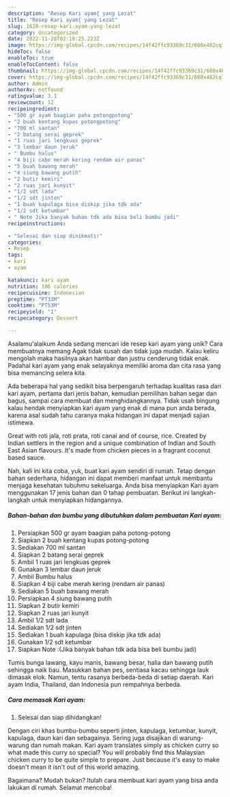 ```yaml
---
description: "Resep Kari ayam{ yang Lezat"
title: "Resep Kari ayam{ yang Lezat"
slug: 1628-resep-kari-ayam-yang-lezat
category: Uncategorized
date: 2022-11-28T02:18:25.223Z
image: https://img-global.cpcdn.com/recipes/14f42ffc93369c31/680x482cq70/kari-ayam-foto-resep-utama.jpg
hideToc: false
enableToc: true
enableTocContent: false
thumbnail: https://img-global.cpcdn.com/recipes/14f42ffc93369c31/680x482cq70/kari-ayam-foto-resep-utama.jpg
cover: https://img-global.cpcdn.com/recipes/14f42ffc93369c31/680x482cq70/kari-ayam-foto-resep-utama.jpg
author: Admin
authorAv: notfound
ratingvalue: 3.1
reviewcount: 12
recipeingredient:
- "500 gr ayam baagian paha potongpotong"
- "2 buah kentang kupas potongpotong"
- "700 ml santan"
- "2 batang serai geprek"
- "1 ruas jari lengkuas geprek"
- "3 lembar daun jeruk"
- " Bumbu halus"
- "4 biji cabe merah kering rendam air panas"
- "5 buah bawang merah"
- "4 siung bawang putih"
- "2 butir kemiri"
- "2 ruas jari kunyit"
- "1/2 sdt lada"
- "1/2 sdt jinten"
- "1 buah kapulaga bisa diskip jika tdk ada"
- "1/2 sdt ketumbar"
- " Note Jika banyak bahan tdk ada bisa beli bumbu jadi"
recipeinstructions:

- "Selesai dan siap dinikmati!"
categories:
- Resep
tags:
- kari
- ayam

katakunci: kari ayam 
nutrition: 106 calories
recipecuisine: Indonesian
preptime: "PT33M"
cooktime: "PT53M"
recipeyield: "1"
recipecategory: Dessert

---
```



Asalamu'alaikum Anda sedang mencari ide resep kari ayam yang unik? Cara membuatnya memang Agak tidak susah dan tidak juga mudah. Kalau keliru mengolah maka hasilnya akan hambar dan justru cenderung tidak enak. Padahal kari ayam yang enak selayaknya memiliki aroma dan cita rasa yang bisa memancing selera kita.


Ada beberapa hal yang sedikit bisa berpengaruh terhadap kualitas rasa dari kari ayam, pertama dari jenis bahan, kemudian pemilihan bahan segar dan bagus, sampai cara membuat dan menghidangkannya. Tidak usah bingung kalau hendak menyiapkan kari ayam yang enak di mana pun anda berada, karena asal sudah tahu caranya maka hidangan ini dapat menjadi sajian istimewa.

Great with roti jala, roti prata, roti canai and of course, rice. Created by Indian settlers in the region and a unique combination of Indian and South East Asian flavours. It&#39;s made from chicken pieces in a fragrant coconut based sauce.


Nah, kali ini kita coba, yuk, buat kari ayam sendiri di rumah. Tetap dengan bahan sederhana, hidangan ini dapat memberi manfaat untuk membantu menjaga kesehatan tubuhmu sekeluarga. Anda bisa menyiapkan Kari ayam menggunakan 17 jenis bahan dan 0 tahap pembuatan. Berikut ini langkah-langkah untuk menyiapkan hidangannya.

<!--inarticleads1-->

##### Bahan-bahan dan bumbu yang dibutuhkan dalam pembuatan Kari ayam:

1. Persiapkan 500 gr ayam baagian paha potong-potong
1. Siapkan 2 buah kentang kupas potong-potong
1. Sediakan 700 ml santan
1. Siapkan 2 batang serai geprek
1. Ambil 1 ruas jari lengkuas geprek
1. Gunakan 3 lembar daun jeruk
1. Ambil  Bumbu halus
1. Siapkan 4 biji cabe merah kering (rendam air panas)
1. Sediakan 5 buah bawang merah
1. Persiapkan 4 siung bawang putih
1. Siapkan 2 butir kemiri
1. Siapkan 2 ruas jari kunyit
1. Ambil 1/2 sdt lada
1. Sediakan 1/2 sdt jinten
1. Sediakan 1 buah kapulaga (bisa diskip jika tdk ada)
1. Gunakan 1/2 sdt ketumbar
1. Siapkan  Note :(Jika banyak bahan tdk ada bisa beli bumbu jadi)


Tumis bunga lawang, kayu manis, bawang besar, halia dan bawang putih sehingga naik bau. Masukkan bahan pes, sentiasa kacau sehingga lauk dimasak elok. Namun, tentu rasanya berbeda-beda di setiap daerah. Kari ayam India, Thailand, dan Indonesia pun rempahnya berbeda. 

<!--inarticleads2-->

##### Cara memasak Kari ayam:


1. Selesai dan siap dihidangkan!

Dengan ciri khas bumbu-bumbu seperti jinten, kapulaga, ketumbar, kunyit, kapulaga, daun kari dan sebagainya. Sering juga disajikan di warung-warung dan rumah makan. Kari ayam translates simply as chicken curry so what made this curry so special? You will probably find this Malaysian chicken curry to be quite simple to prepare. Just because it&#39;s easy to make doesn&#39;t mean it isn&#39;t out of this world amazing. 

Bagaimana? Mudah bukan? Itulah cara membuat kari ayam yang bisa anda lakukan di rumah. Selamat mencoba!
